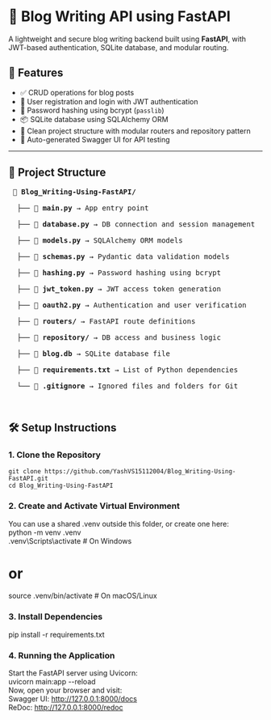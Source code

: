 # 📝 Blog Writing API using FastAPI
A lightweight and secure blog writing backend built using **FastAPI**, with JWT-based authentication, SQLite database, and modular routing.
## 🚀 Features
- ✅ CRUD operations for blog posts
- 🔐 User registration and login with JWT authentication
- 🔑 Password hashing using bcrypt (`passlib`)
- 📦 SQLite database using SQLAlchemy ORM
- 📁 Clean project structure with modular routers and repository pattern
- 🧪 Auto-generated Swagger UI for API testing
---
## 📁 Project Structure
<pre> 📂 <b>Blog_Writing-Using-FastAPI/</b> <br>
  ├── 📄 <b>main.py</b> → App entry point <br>
  ├── 📄 <b>database.py</b> → DB connection and session management <br>
  ├── 📄 <b>models.py</b> → SQLAlchemy ORM models <br>
  ├── 📄 <b>schemas.py</b> → Pydantic data validation models <br>
  ├── 📄 <b>hashing.py</b> → Password hashing using bcrypt <br>
  ├── 📄 <b>jwt_token.py</b> → JWT access token generation <br>
  ├── 📄 <b>oauth2.py</b> → Authentication and user verification <br>
  ├── 📁 <b>routers/</b> → FastAPI route definitions <br>
  ├── 📁 <b>repository/</b> → DB access and business logic <br>
  ├── 📄 <b>blog.db</b> → SQLite database file <br>
  ├── 📄 <b>requirements.txt</b> → List of Python dependencies <br>
  └── 📄 <b>.gitignore</b> → Ignored files and folders for Git </pre> <br>

## 🛠️ Setup Instructions
### 1. Clone the Repository
```
git clone https://github.com/YashVS15112004/Blog_Writing-Using-FastAPI.git
cd Blog_Writing-Using-FastAPI
```
### 2. Create and Activate Virtual Environment
You can use a shared .venv outside this folder, or create one here: <br>
python -m venv .venv <br>
.venv\Scripts\activate  # On Windows <br>
# or <br>
source .venv/bin/activate  # On macOS/Linux

### 3. Install Dependencies
pip install -r requirements.txt

### 4. Running the Application
Start the FastAPI server using Uvicorn: <br>
uvicorn main:app --reload <br>
Now, open your browser and visit: <br>
Swagger UI: http://127.0.0.1:8000/docs <br>
ReDoc: http://127.0.0.1:8000/redoc
